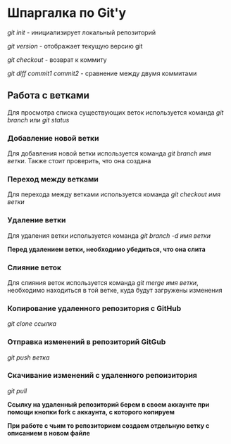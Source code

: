# Шпаргалка по Git'у

*git init* - инициализирует локальный репозиторий

*git version* - отображает текущую версию git

*git checkout* - возврат к коммиту

*git diff commit1 commit2* - сравнение между двумя коммитами


## Работа с ветками

Для просмотра списка существующих веток используется команда *git branch* или *git status*

### Добавление новой ветки
Для добавления новой ветки используется команда *git branch имя ветки*. Также стоит проверить, что она создана

### Переход между ветками
Для перехода между ветками используется команда *git checkout имя ветки*

### Удаление ветки
Для удаления ветки используется команда *git branch -d имя ветки*

**Перед удалением ветки, необходимо убедиться, что она слита**

### Слияние веток

Для слияния веток используется команда *git merge имя ветки*, необходимо находиться в той ветке, куда будут загружены изменения

### Копирование удаленного репозитория с GitHub

*git clone ссылка*

### Отправка изменений в репозиторий GitGub

*git push ветка*

### Скачивание изменений с удаленного репоизитория

*git pull*

**Ссылку на удаленный репозиторий берем в своем аккаунте при помощи кнопки fork с аккаунта, с которого копируем**

**При работе с чьим то репозиторием создаем отдельную ветку с описанием в новом файле**
